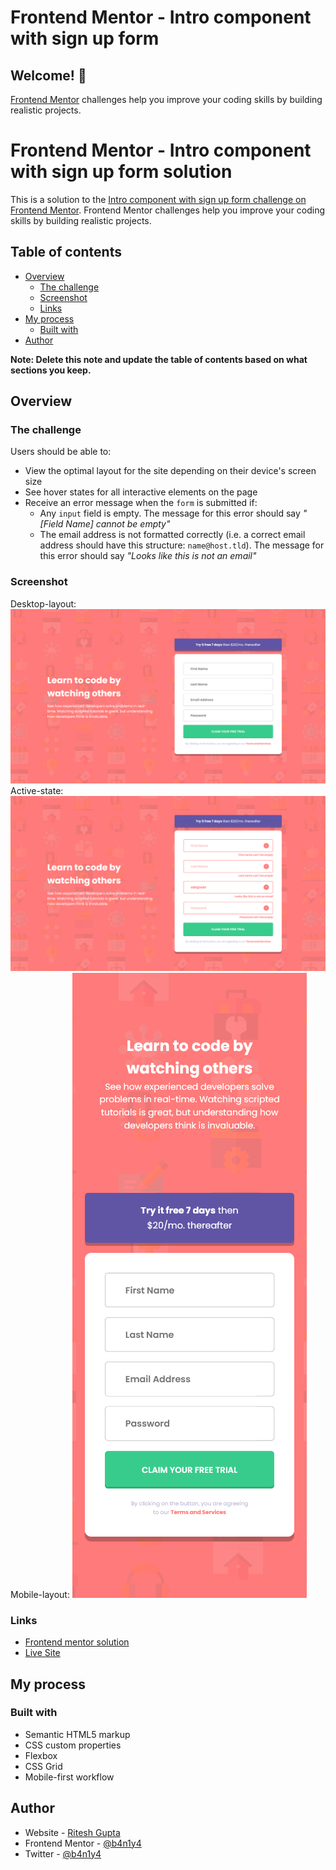 # Frontend Mentor - Intro component with sign up form

## Welcome! 👋

[Frontend Mentor](https://www.frontendmentor.io) challenges help you improve your coding skills by building realistic projects.

# Frontend Mentor - Intro component with sign up form solution

This is a solution to the [Intro component with sign up form challenge on Frontend Mentor](https://www.frontendmentor.io/challenges/intro-component-with-signup-form-5cf91bd49edda32581d28fd1). Frontend Mentor challenges help you improve your coding skills by building realistic projects.

## Table of contents

- [Overview](#overview)
  - [The challenge](#the-challenge)
  - [Screenshot](#screenshot)
  - [Links](#links)
- [My process](#my-process)
  - [Built with](#built-with)
- [Author](#author)

**Note: Delete this note and update the table of contents based on what sections you keep.**

## Overview

### The challenge

Users should be able to:

- View the optimal layout for the site depending on their device's screen size
- See hover states for all interactive elements on the page
- Receive an error message when the `form` is submitted if:
  - Any `input` field is empty. The message for this error should say _"[Field Name] cannot be empty"_
  - The email address is not formatted correctly (i.e. a correct email address should have this structure: `name@host.tld`). The message for this error should say _"Looks like this is not an email"_

### Screenshot

Desktop-layout:
![](./screenshots/desktop-layout.png)
Active-state:
![](./screenshots/active-states.png)
Mobile-layout:
![](./screenshots/mobile-layout.png)

### Links

- [Frontend mentor solution](https://www.frontendmentor.io/challenges/intro-component-with-signup-form-5cf91bd49edda32581d28fd1/hub/signup-form-html-js-css-dom-t4lMp5HnL)
- [Live Site](https://b4n1y4.github.io/intro-component-with-signup-form-master/)

## My process

### Built with

- Semantic HTML5 markup
- CSS custom properties
- Flexbox
- CSS Grid
- Mobile-first workflow

## Author

- Website - [Ritesh Gupta](https://github.com/b4n1y4)
- Frontend Mentor - [@b4n1y4](https://www.frontendmentor.io/profile/b4n1y4)
- Twitter - [@b4n1y4](https://www.twitter.com/b4n1y4)
